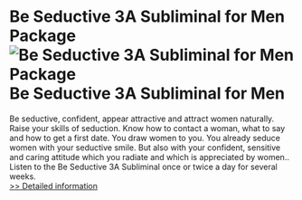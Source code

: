 # Be Seductive 3A Subliminal for Men Package<br />![Be Seductive 3A Subliminal for Men Package](https://mycommerce.akamaized.net/api/pimages/P300648638/BIG/300648638.JPG)<br />Be Seductive 3A Subliminal for Men
Be seductive, confident, appear attractive and attract women naturally. Raise your skills of seduction. Know how to contact a woman, what to say and how to get a first date. You draw women to you. You already seduce women with your seductive smile. But also with your confident, sensitive and caring attitude which you radiate and which is appreciated by women.. Listen to the Be Seductive 3A Subliminal once or twice a day for several weeks.<br />[>> Detailed information](https://secure.shareit.com/shareit/product.html?productid=300648638&affiliateid=200057808)